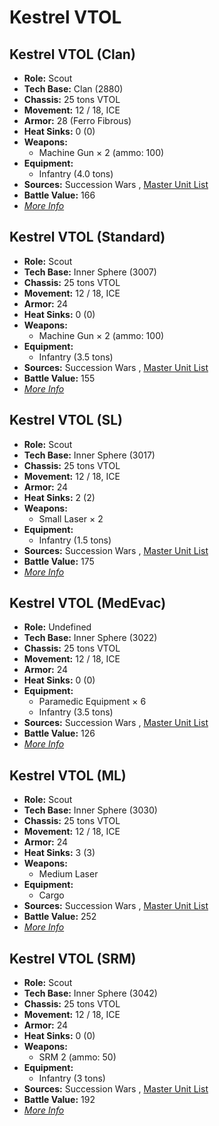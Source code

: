 # Kestrel VTOL 

## Kestrel VTOL (Clan) 

- **Role:** Scout 
- **Tech Base:** Clan (2880) 
- **Chassis:** 25 tons VTOL 
- **Movement:** 12 / 18, ICE 
- **Armor:** 28 (Ferro Fibrous) 
- **Heat Sinks:** 0 (0) 
- **Weapons:** 
  - Machine Gun × 2 (ammo: 100) 
- **Equipment:** 
  - Infantry (4.0 tons) 
- **Sources:** Succession Wars , [Master Unit List](http://masterunitlist.info/Unit/Details/1764/kestrel-vtol-clan) 
- **Battle Value:** 166 
- [*More Info*](kestrel_vtol/kestrel_vtol_clan.md) 

## Kestrel VTOL (Standard) 

- **Role:** Scout 
- **Tech Base:** Inner Sphere (3007) 
- **Chassis:** 25 tons VTOL 
- **Movement:** 12 / 18, ICE 
- **Armor:** 24 
- **Heat Sinks:** 0 (0) 
- **Weapons:** 
  - Machine Gun × 2 (ammo: 100) 
- **Equipment:** 
  - Infantry (3.5 tons) 
- **Sources:** Succession Wars , [Master Unit List](http://masterunitlist.info/Unit/Details/1769/kestrel-vtol-standard) 
- **Battle Value:** 155 
- [*More Info*](kestrel_vtol/kestrel_vtol_standard.md) 

## Kestrel VTOL (SL) 

- **Role:** Scout 
- **Tech Base:** Inner Sphere (3017) 
- **Chassis:** 25 tons VTOL 
- **Movement:** 12 / 18, ICE 
- **Armor:** 24 
- **Heat Sinks:** 2 (2) 
- **Weapons:** 
  - Small Laser × 2 
- **Equipment:** 
  - Infantry (1.5 tons) 
- **Sources:** Succession Wars , [Master Unit List](http://masterunitlist.info/Unit/Details/1767/kestrel-vtol-sl) 
- **Battle Value:** 175 
- [*More Info*](kestrel_vtol/kestrel_vtol_sl.md) 

## Kestrel VTOL (MedEvac) 

- **Role:** Undefined 
- **Tech Base:** Inner Sphere (3022) 
- **Chassis:** 25 tons VTOL 
- **Movement:** 12 / 18, ICE 
- **Armor:** 24 
- **Heat Sinks:** 0 (0) 
- **Equipment:** 
  - Paramedic Equipment × 6 
  - Infantry (3.5 tons) 
- **Sources:** Succession Wars , [Master Unit List](http://masterunitlist.info/Unit/Details/1765/kestrel-vtol-medevac) 
- **Battle Value:** 126 
- [*More Info*](kestrel_vtol/kestrel_vtol_medevac.md) 

## Kestrel VTOL (ML) 

- **Role:** Scout 
- **Tech Base:** Inner Sphere (3030) 
- **Chassis:** 25 tons VTOL 
- **Movement:** 12 / 18, ICE 
- **Armor:** 24 
- **Heat Sinks:** 3 (3) 
- **Weapons:** 
  - Medium Laser 
- **Equipment:** 
  - Cargo 
- **Sources:** Succession Wars , [Master Unit List](http://masterunitlist.info/Unit/Details/1766/kestrel-vtol-ml) 
- **Battle Value:** 252 
- [*More Info*](kestrel_vtol/kestrel_vtol_ml.md) 

## Kestrel VTOL (SRM) 

- **Role:** Scout 
- **Tech Base:** Inner Sphere (3042) 
- **Chassis:** 25 tons VTOL 
- **Movement:** 12 / 18, ICE 
- **Armor:** 24 
- **Heat Sinks:** 0 (0) 
- **Weapons:** 
  - SRM 2 (ammo: 50) 
- **Equipment:** 
  - Infantry (3 tons) 
- **Sources:** Succession Wars , [Master Unit List](http://masterunitlist.info/Unit/Details/1768/kestrel-vtol-srm) 
- **Battle Value:** 192 
- [*More Info*](kestrel_vtol/kestrel_vtol_srm.md) 

